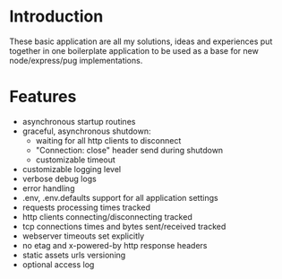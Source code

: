 # Introduction
These basic application are all my solutions, ideas and experiences put  
together in one boilerplate application to be used as a base for new  
node/express/pug implementations.

# Features
- asynchronous startup routines
- graceful, asynchronous shutdown:
  - waiting for all http clients to disconnect
  - "Connection: close" header send during shutdown
  - customizable timeout
- customizable logging level
- verbose debug logs
- error handling
- .env, .env.defaults support for all application settings
- requests processing times tracked
- http clients connecting/disconnecting tracked
- tcp connections times and bytes sent/received tracked
- webserver timeouts set explicitly
- no etag and x-powered-by http response headers
- static assets urls versioning
- optional access log
